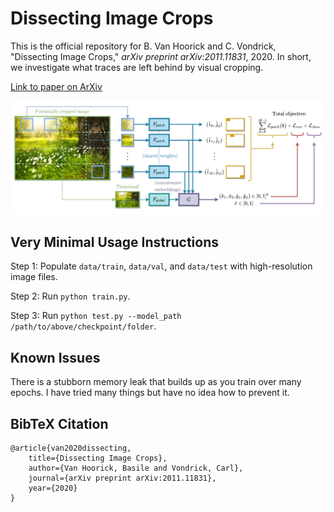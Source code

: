 # Dissecting Image Crops

This is the official repository for B. Van Hoorick and C. Vondrick, "Dissecting Image Crops," *arXiv preprint arXiv:2011.11831*, 2020.
In short, we investigate what traces are left behind by visual cropping.

[Link to paper on ArXiv](https://arxiv.org/pdf/2011.11831.pdf)

![](NewArch_v5.png)

## Very Minimal Usage Instructions

Step 1: Populate `data/train`, `data/val`, and `data/test` with high-resolution image files.

Step 2: Run `python train.py`.

Step 3: Run `python test.py --model_path /path/to/above/checkpoint/folder`.

## Known Issues

There is a stubborn memory leak that builds up as you train over many epochs. I have tried many things but have no idea how to prevent it.

## BibTeX Citation

    @article{van2020dissecting,
        title={Dissecting Image Crops},
        author={Van Hoorick, Basile and Vondrick, Carl},
        journal={arXiv preprint arXiv:2011.11831},
        year={2020}
    }
